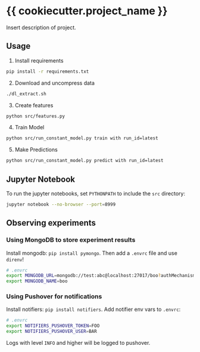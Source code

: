 # {{ cookiecutter.project_name }}

Insert description of project.

## Usage

1. Install requirements

```bash
pip install -r requirements.txt
```

2. Download and uncompress data

```bash
./dl_extract.sh
```

3. Create features

```bash
python src/features.py
```

4. Train Model

```bash
python src/run_constant_model.py train with run_id=latest
```

5. Make Predictions

```bash
python src/run_constant_model.py predict with run_id=latest
```

## Jupyter Notebook

To run the jupyter notebooks, set `PYTHONPATH` to include the `src` directory:

```bash
jupyter notebook --no-browser --port=8999
```

## Observing experiments

### Using MongoDB to store experiment results

Install mongodb: `pip install pymongo`. Then add a `.envrc` file and use `direnv`!

```bash
# .envrc
export MONGODB_URL=mongodb://test:abc@localhost:27017/boo?authMechanism=SCRAM-SHA-1
export MONGODB_NAME=boo
```

### Using Pushover for notifications

Install notifiers: `pip install notifiers`. Add notifier env vars to `.envrc`:

```bash
# .envrc
export NOTIFIERS_PUSHOVER_TOKEN=FOO
export NOTIFIERS_PUSHOVER_USER=BAR
```

Logs with level `INFO` and higher will be logged to pushover.
